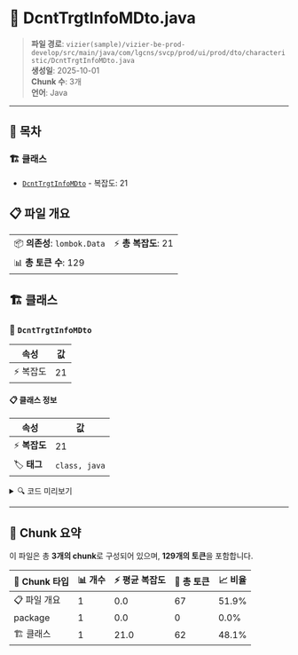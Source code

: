 # 📄 DcntTrgtInfoMDto.java

> **파일 경로**: `vizier(sample)/vizier-be-prod-develop/src/main/java/com/lgcns/svcp/prod/ui/prod/dto/characteristic/DcntTrgtInfoMDto.java`  
> **생성일**: 2025-10-01  
> **Chunk 수**: 3개  
> **언어**: Java
---

## 📑 목차

### 🏗️ 클래스
- [`DcntTrgtInfoMDto`](#class-dcnttrgtinfomdto) - 복잡도: 21

## 📋 파일 개요

| | |
|--|--|
| 📦 **의존성**: `lombok.Data` | ⚡ **총 복잡도**: 21 |
| 📊 **총 토큰 수**: 129 |  |



## 🏗️ 클래스

### <a id="class-dcnttrgtinfomdto"></a>🎯 `DcntTrgtInfoMDto`

| 속성 | 값 |
|------|----|
| ⚡ 복잡도 | 21 |



#### 📋 클래스 정보

| 속성 | 값 |
|------|----|
| ⚡ **복잡도** | 21 || 📍 **라인 범위** | 6-6 |
| 🏷️ **태그** | `class, java` |

<details>
<summary>🔍 코드 미리보기</summary>

```java
public class DcntTrgtInfoMDto {
	private String prodUuid;
	private String dcntTrgtInfoCd;
	private String dcntTrgtInfoNm;
	private String dcntTrgtItemSno;
	private String valdStrtDtm;
	private String valdEndDtm;
	private String offrGrpCd;
	private String prodCd;
	private String ratCd;
	private String svcFctrCd;
	private String billItemLclsCd;
	private String billItemMclsCd;
	private String billItemCd;
	private String dcntTrgtChrgKdCd;
	private String rgstUsr;
	private String rgstDtm;
	private String updUsr;
	private String updDtm;
	private String type;
}...
```

**Chunk 정보**
- 🆔 **ID**: `7786872ca2a0`
- 📍 **라인**: 6-6
- 📊 **토큰**: 62
- 🏷️ **태그**: `class, java`

</details>

---





## 🧩 Chunk 요약

이 파일은 총 **3개의 chunk**로 구성되어 있으며, **129개의 토큰**을 포함합니다.

| 🧩 Chunk 타입 | 📊 개수 | ⚡ 평균 복잡도 | 📝 총 토큰 | 📈 비율 |
|---------------|--------|-------------|----------|--------|
| 📋 파일 개요 | 1 | 0.0 | 67 | 51.9% |
| package | 1 | 0.0 | 0 | 0.0% |
| 🏗️ 클래스 | 1 | 21.0 | 62 | 48.1% |

